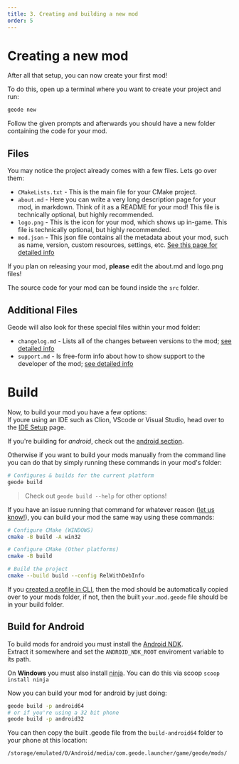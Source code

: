 ```yaml
---
title: 3. Creating and building a new mod
order: 5
---
```


# Creating a new mod
After all that setup, you can now create your first mod!

To do this, open up a terminal where you want to create your project and run:
```bash
geode new
```
Follow the given prompts and afterwards you should have a new folder containing the code for your mod.

## Files

You may notice the project already comes with a few files. Lets go over them:
- `CMakeLists.txt` - This is the main file for your CMake project.
- `about.md` - Here you can write a very long description page for your mod, in markdown. Think of it as a README for your mod! This file is technically optional, but highly recommended.
- `logo.png` - This is the icon for your mod, which shows up in-game. This file is technically optional, but highly recommended.
- `mod.json` - This json file contains all the metadata about your mod, such as name, version, custom resources, settings, etc. [See this page for detailed info](/mods/configuring)

If you plan on releasing your mod, **please** edit the about.md and logo.png files!

The source code for your mod can be found inside the `src` folder.

## Additional Files
Geode will also look for these special files within your mod folder:
- `changelog.md` - Lists all of the changes between versions to the mod; [see detailed info](/mods/md-files)
- `support.md` - Is free-form info about how to show support to the developer of the mod; [see detailed info](/mods/md-files)

# Build
Now, to build your mod you have a few options: \
If youre using an IDE such as Clion, VScode or Visual Studio, head over to the [IDE Setup](/getting-started/ide-setup) page.

If you're building for *android*, check out the [android section](#build-for-android).

Otherwise if you want to build your mods manually from the command line you can do that by simply running these commands in your mod's folder:
```bash
# Configures & builds for the current platform
geode build
```
> Check out `geode build --help` for other options!

If you have an issue running that command for whatever reason ([let us know!](https://github.com/geode-sdk/cli/issues)), you can build your mod the same way using these commands:
```bash
# Configure CMake (WINDOWS)
cmake -B build -A win32

# Configure CMake (Other platforms)
cmake -B build

# Build the project
cmake --build build --config RelWithDebInfo
```

If you [created a profile in CLI](/getting-started/geode-cli), then the mod should be automatically copied over to your mods folder, if not, then the built `your.mod.geode` file should be in your build folder.

## Build for Android

To build mods for android you must install the [Android NDK](https://developer.android.com/ndk/downloads). \
Extract it somewhere and set the `ANDROID_NDK_ROOT` enviroment variable to its path.

On **Windows** you must also install [ninja](https://github.com/ninja-build/ninja/releases). You can do this via scoop `scoop install ninja`

Now you can build your mod for android by just doing:
```bash
geode build -p android64
# or if you're using a 32 bit phone
geode build -p android32
```

You can then copy the built .geode file from the `build-android64` folder to your phone at this location:
```
/storage/emulated/0/Android/media/com.geode.launcher/game/geode/mods/
```